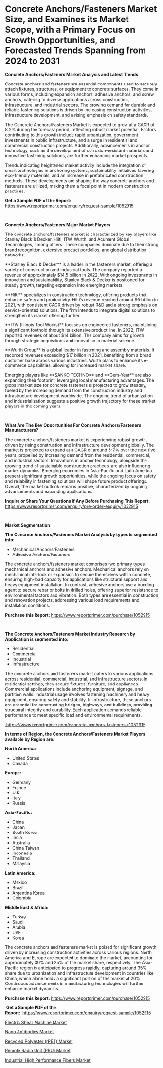<p><h1>Concrete Anchors/Fasteners Market Size, and Examines its Market Scope, with a Primary Focus on Growth Opportunities, and Forecasted Trends Spanning from 2024 to 2031</h1></p><p><strong>Concrete Anchors/Fasteners Market Analysis and Latest Trends</strong></p>
<p><p>Concrete anchors and fasteners are essential components used to securely attach fixtures, structures, or equipment to concrete surfaces. They come in various forms, including expansion anchors, adhesive anchors, and screw anchors, catering to diverse applications across construction, infrastructure, and industrial sectors. The growing demand for durable and reliable fastening solutions is driven by increasing construction activities, infrastructure development, and a rising emphasis on safety standards.</p><p>The Concrete Anchors/Fasteners Market is expected to grow at a CAGR of 8.2% during the forecast period, reflecting robust market potential. Factors contributing to this growth include rapid urbanization, government investments in public infrastructure, and a surge in residential and commercial construction projects. Additionally, advancements in anchor technology, such as the development of corrosion-resistant materials and innovative fastening solutions, are further enhancing market prospects.</p><p>Trends indicating heightened market activity include the integration of smart technologies in anchoring systems, sustainability initiatives favoring eco-friendly materials, and an increase in prefabricated construction methods. These developments are shaping the way concrete anchors and fasteners are utilized, making them a focal point in modern construction practices.</p></p>
<p><strong>Get a Sample PDF of the Report:&nbsp;</strong> <a href="https://www.reportprimer.com/enquiry/request-sample/1052915">https://www.reportprimer.com/enquiry/request-sample/1052915</a></p>
<p>&nbsp;</p>
<p><strong>Concrete Anchors/Fasteners Major Market Players</strong></p>
<p><p>The concrete anchors/fasteners market is characterized by key players like Stanley Black & Decker, Hilti, ITW, Wurth, and Acument Global Technologies, among others. These companies dominate due to their strong brand recognition, extensive product portfolios, and global distribution networks.</p><p>**Stanley Black & Decker** is a leader in the fasteners market, offering a variety of construction and industrial tools. The company reported a revenue of approximately $14.5 billion in 2022. With ongoing investments in innovation and sustainability, Stanley Black & Decker is positioned for steady growth, targeting expansion into emerging markets.</p><p>**Hilti** specializes in construction technology, offering products that enhance safety and productivity. Hilti’s revenue reached around $6 billion in 2021, with consistent CAGR driven by robust R&D and a strong emphasis on service-oriented solutions. The firm intends to integrate digital solutions to strengthen its market offering further.</p><p>**ITW (Illinois Tool Works)** focuses on engineered fasteners, maintaining a significant foothold through its extensive product line. In 2022, ITW reported revenues of about $14 billion. The company aims for growth through strategic acquisitions and innovation in material science.</p><p>**Wurth Group** is a global leader in fastening and assembly materials. It recorded revenues exceeding $17 billion in 2021, benefiting from a broad customer base across various industries. Wurth plans to enhance its e-commerce capabilities, allowing for increased market share.</p><p>Emerging players like **SANKO TECHNO** and **Gem-Year** are also expanding their footprint, leveraging local manufacturing advantages. The global market size for concrete fasteners is projected to grow steadily, fueled by the increasing demand from the construction industry and infrastructure development worldwide. The ongoing trend of urbanization and industrialization suggests a positive growth trajectory for these market players in the coming years.</p></p>
<p>&nbsp;</p>
<p><strong>What Are The Key Opportunities For Concrete Anchors/Fasteners Manufacturers?</strong></p>
<p><p>The concrete anchors/fasteners market is experiencing robust growth, driven by rising construction and infrastructure development globally. The market is projected to expand at a CAGR of around 5-7% over the next five years, propelled by increasing demand from the residential, commercial, and industrial sectors. Innovations in anchor technology, alongside the growing trend of sustainable construction practices, are also influencing market dynamics. Emerging economies in Asia-Pacific and Latin America present significant growth opportunities, while the ongoing focus on safety and reliability in fastening solutions will shape future product offerings. Overall, the market outlook remains positive, characterized by ongoing advancements and expanding applications.</p></p>
<p><strong>Inquire or Share Your Questions If Any Before Purchasing This Report:</strong> <a href="https://www.reportprimer.com/enquiry/pre-order-enquiry/1052915">https://www.reportprimer.com/enquiry/pre-order-enquiry/1052915</a></p>
<p>&nbsp;</p>
<p><strong>Market Segmentation</strong></p>
<p><strong>The Concrete Anchors/Fasteners Market Analysis by types is segmented into:</strong></p>
<p><ul><li>Mechanical Anchors/Fasteners</li><li>Adhesive Anchors/Fasteners</li></ul></p>
<p><p>The concrete anchors/fasteners market comprises two primary types: mechanical anchors and adhesive anchors. Mechanical anchors rely on mechanical interlock or expansion to secure themselves within concrete, ensuring high-load capacity for applications like structural support and heavy equipment installation. In contrast, adhesive anchors use a bonding agent to secure rebar or bolts in drilled holes, offering superior resistance to environmental factors and vibration. Both types are essential in construction and renovation projects, addressing various load requirements and installation conditions.</p></p>
<p><strong>Purchase this Report:&nbsp;</strong><a href="https://www.reportprimer.com/purchase/1052915">https://www.reportprimer.com/purchase/1052915</a></p>
<p>&nbsp;</p>
<p><strong>The Concrete Anchors/Fasteners Market Industry Research by Application is segmented into:</strong></p>
<p><ul><li>Residential</li><li>Commercial</li><li>Industrial</li><li>Infrastructure</li></ul></p>
<p><p>The concrete anchors and fasteners market caters to various applications across residential, commercial, industrial, and infrastructure sectors. In residential settings, they secure fixtures, furniture, and appliances. Commercial applications include anchoring equipment, signage, and partition walls. Industrial usage involves fastening machinery and heavy equipment, ensuring safety and stability. In infrastructure, these anchors are essential for constructing bridges, highways, and buildings, providing structural integrity and durability. Each application demands reliable performance to meet specific load and environmental requirements.</p></p>
<p><a href="https://www.reportprimer.com/concrete-anchors-fasteners-r1052915">&nbsp;https://www.reportprimer.com/concrete-anchors-fasteners-r1052915</a></p>
<p><strong>In terms of Region, the Concrete Anchors/Fasteners Market Players available by Region are:</strong></p>
<p>
    <p> <strong> North America: </strong>
        <ul>
            <li>United States</li>
            <li>Canada</li>
        </ul>
        </p> 
    <p> <strong> Europe: </strong>
        <ul>
            <li>Germany</li>
            <li>France</li>
            <li>U.K.</li>
            <li>Italy</li>
            <li>Russia</li>
        </ul>
        </p> 
    <p> <strong> Asia-Pacific: </strong>
        <ul>
            <li>China</li>
            <li>Japan</li>
            <li>South Korea</li>
            <li>India</li>
            <li>Australia</li>
            <li>China Taiwan</li>
            <li>Indonesia</li>
            <li>Thailand</li>
            <li>Malaysia</li>
        </ul>
        </p> 
    <p> <strong> Latin America: </strong>
        <ul>
            <li>Mexico</li>
            <li>Brazil</li>
            <li>Argentina Korea</li>
            <li>Colombia</li>
        </ul>
        </p> 
    <p> <strong> Middle East & Africa: </strong>
        <ul>
            <li>Turkey</li>
            <li>Saudi</li>
            <li>Arabia</li>
            <li>UAE</li>
            <li>Korea</li>
        </ul>
    </p>
    </p>
<p><p>The concrete anchors and fasteners market is poised for significant growth, driven by increasing construction activities across various regions. North America and Europe are expected to dominate the market, accounting for approximately 30% and 25% of the market share, respectively. The Asia-Pacific region is anticipated to progress rapidly, capturing around 35% share due to urbanization and infrastructure development in countries like China, which alone holds a significant portion of the market at 20%. Continuous advancements in manufacturing technologies will further enhance market dynamics.</p></p>
<p><strong>Purchase this Report: </strong><a href="https://www.reportprimer.com/purchase/1052915">https://www.reportprimer.com/purchase/1052915</a></p>
<p>&nbsp;<strong>Get a Sample PDF of the Report:&nbsp;&nbsp;</strong><a href="https://www.reportprimer.com/enquiry/request-sample/1052915">https://www.reportprimer.com/enquiry/request-sample/1052915</a></p>
<p><strong></strong></p>
<p><p><a href="https://www.linkedin.com/pulse/electric-shear-machine-market-overview-regional-outlook-6naoe?trackingId=nuQPb4zmRgKJnGj%2FW7PVLA%3D%3D">Electric Shear Machine Market</a></p><p><a href="https://issuu.com/reportprime-2/docs/nano-antibodies-market-size-2030.pp_f5a8e4158ce196">Nano Antibodies Market</a></p><p><a href="https://medium.com/@waynewhite33/what-are-the-growth-drivers-in-recycled-polyester-rpet-market-64cce7214443?postPublishedType=repub">Recycled Polyester (rPET) Market</a></p><p><a href="https://issuu.com/reportprime-2/docs/remote-radio-unit-rru-market-size-2_1c9cbf1d99745a">Remote Radio Unit (RRU) Market</a></p><p><a href="https://medium.com/@waynewhite33/exploring-industrial-high-performance-fibers-market-dynamics-global-trends-and-future-growth-4369754498e3?postPublishedType=repub">Industrial High Performance Fibers Market</a></p></p>